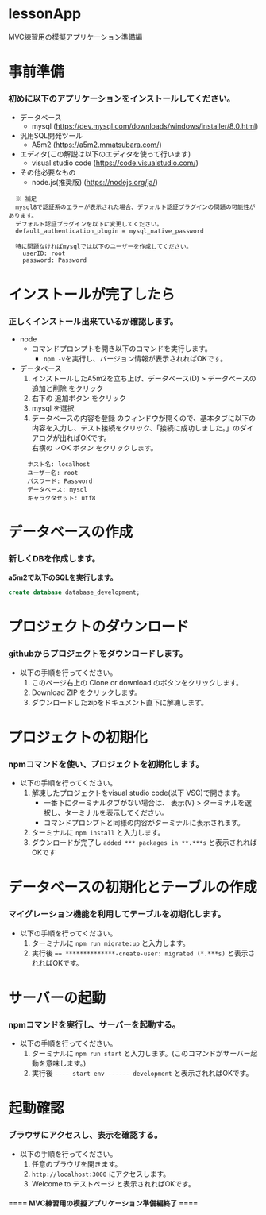 # lessonApp
MVC練習用の模擬アプリケーション準備編

# 事前準備
### 初めに以下のアプリケーションをインストールしてください。

 - データベース
    - mysql (https://dev.mysql.com/downloads/windows/installer/8.0.html)
 - 汎用SQL開発ツール
    - A5m2 (https://a5m2.mmatsubara.com/)
 - エディタ(この解説は以下のエディタを使って行います)
    - visual studio code (https://code.visualstudio.com/)
 - その他必要なもの
    - node.js(推奨版) (https://nodejs.org/ja/)
 
```` text
  ※ 補足
  mysql8で認証系のエラーが表示された場合、デフォルト認証プラグインの問題の可能性があります。
  デフォルト認証プラグインを以下に変更してください。
  default_authentication_plugin = mysql_native_password

  特に問題なければmysqlでは以下のユーザーを作成してください。
    userID: root
    password: Password
````

# インストールが完了したら
### 正しくインストール出来ているか確認します。

 - node
    - コマンドプロンプトを開き以下のコマンドを実行します。
      - `npm -v`を実行し、バージョン情報が表示されればOKです。
 - データベース
    1. インストールしたA5m2を立ち上げ、データベース(D) > データベースの追加と削除 をクリック
    1. 右下の 追加ボタン をクリック
    1. mysql を選択
    1. データベースの内容を登録 のウィンドウが開くので、基本タブに以下の内容を入力し、テスト接続をクリック、「接続に成功しました。」のダイアログが出ればOKです。  
    右横の ✓OK ボタン をクリックします。
    ```` text
      ホスト名: localhost
      ユーザー名: root
      パスワード: Password
      データベース: mysql
      キャラクタセット: utf8
    ````

# データベースの作成
### 新しくDBを作成します。

  **a5m2で以下のSQLを実行します。**
  ```` SQL
  create database database_development;
  ````

# プロジェクトのダウンロード
### githubからプロジェクトをダウンロードします。

 - 以下の手順を行ってください。
   1. このページ右上の Clone or download のボタンをクリックします。
   1. Download ZIP をクリックします。
   1. ダウンロードしたzipをドキュメント直下に解凍します。

# プロジェクトの初期化
### npmコマンドを使い、プロジェクトを初期化します。

 - 以下の手順を行ってください。
   1. 解凍したプロジェクトをvisual studio code(以下 VSC)で開きます。
       - 一番下にターミナルタブがない場合は、 表示(V) > ターミナルを選択し、ターミナルを表示してください。
       - コマンドプロンプトと同様の内容がターミナルに表示されます。
   1. ターミナルに `npm install` と入力します。
   1. ダウンロードが完了し `added *** packages in **.***s` と表示されればOKです

# データベースの初期化とテーブルの作成
### マイグレーション機能を利用してテーブルを初期化します。

 - 以下の手順を行ってください。
   1. ターミナルに `npm run migrate:up` と入力します。
   2. 実行後 ` == **************-create-user: migrated (*.***s) ` と表示されればOKです。

# サーバーの起動
### npmコマンドを実行し、サーバーを起動する。

 - 以下の手順を行ってください。
   1. ターミナルに `npm run start` と入力します。(このコマンドがサーバー起動を意味します。)
   2. 実行後 ` ---- start env ------ development ` と表示されればOKです。

# 起動確認
### ブラウザにアクセスし、表示を確認する。

 - 以下の手順を行ってください。
   1. 任意のブラウザを開きます。
   2. ` http://localhost:3000 ` にアクセスします。
   3. Welcome to テストページ と表示されればOKです。

#### ==== MVC練習用の模擬アプリケーション準備編終了 ====


